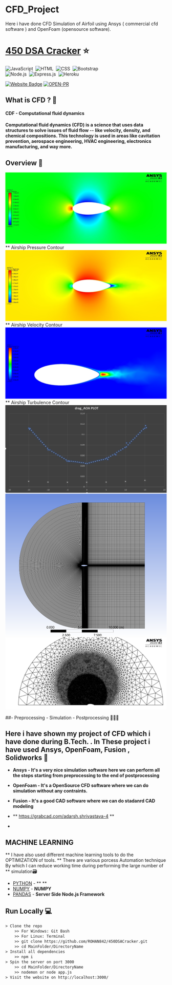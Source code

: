 # CFD_Project
Here i have done CFD Simulation of Airfoil using Ansys ( commercial cfd software ) and OpenFoam (opensource software). 

# [450 DSA Cracker](https://dsacracker.herokuapp.com/) ⭐

![JavaScript](https://img.shields.io/badge/Powered%20By-JavaScript-F7DF1E?style=for-the-badge&logo=&logoColor)&nbsp;
![HTML](https://img.shields.io/badge/HTML5-E34F26?style=for-the-badge&logo=&logoColor=white)&nbsp;
![CSS](https://img.shields.io/badge/CSS-239120?&style=for-the-badge&logo=&logoColor=white)&nbsp;
![Bootstrap](https://img.shields.io/badge/Bootstrap-563D7C?style=for-the-badge&logo=&logoColor=white)&nbsp;<br/>
![Node.js](https://img.shields.io/badge/Node.js-43853D?style=for-the-badge&logo=node.js&logoColor=white)&nbsp;
![Express.js](https://img.shields.io/badge/Express.js-404D59?style=for-the-badge)&nbsp;
![Heroku](https://img.shields.io/badge/Heroku-430098?style=for-the-badge&logo=heroku&logoColor=white)&nbsp;


[![Website Badge](https://img.shields.io/badge/Visit-Now-green?style=for-the-badge&logo=vercel)](https://dsacracker.herokuapp.com/)
[![OPEN-PR](https://img.shields.io/badge/Open%20For-PR-orange?style=for-the-badge&logo=github)](https://github.com/ROHAN842/450DSACracker)
## What is CFD ? 🤔

#### CDF - Computational fluid dynamics
#### Computational fluid dynamics (CFD) is a science that uses data structures to solve issues of fluid flow -- like velocity, density, and chemical compositions. This technology is used in areas like cavitation prevention, aerospace engineering, HVAC engineering, electronics manufacturing, and way more.

## Overview 👀
<img src="Images/35.jpg">
** Airship Pressure Contour
<img src="Images/36.jpg">
** Airship Velocity Contour
<img src="Images/38.jpg">
** Airship Turbulence Contour
<img src="Images/DRAG PLOT COMPARISON.png">
<img src="Images/Screenshot 2022-07-23 153054.png">
<img src="Images/gnvr half circle inflation.jpg">

##- Preprocessing - Simulation - Postprocessing 👨🏻‍💻 



## Here i have shown my project of CFD which i have done during B.Tech. . In These project i have used Ansys, OpenFoam, Fusion , Solidworks 🤔
- **Ansys - It's a very nice simulation software here we can perform all the steps starting from preprocessing to the end of postprocessing**
- **OpenFoam - It's a OpenSource CFD software where we can do simulation without any contraints.**
- **Fusion - It's a good CAD software where we can do stadanrd CAD modeling**

- ** https://grabcad.com/adarsh.shrivastava-4 **
- 
## MACHINE LEARNING
** I have also used different machine learning tools to do the OPTIMIZATION of tools. 
** There are various porcess Automation technique By which I can reduce working time during performing the large number of 
** simulation🗃

- [PYTHON]([(https://www.python.org/)]) - ** **
- [NUMPY](https://numpy.org/) - **NUMPY**
- [PANDAS]((https://pandas.pydata.org/)) - **Server Side Node.js Framework**

## Run Locally 💻

```
> Clone the repo
    >> For Windows: Git Bash
    >> For Linux: Terminal
    >> git clone https://github.com/ROHAN842/450DSACracker.git
    >> cd MainFolder/DirectoryName
> Install all dependencies
    >> npm i
> Spin the server on port 3000
    >> cd MainFolder/DirectoryName
    >> nodemon or node app.js
> Visit the website on http://localhost:3000/
    
```

